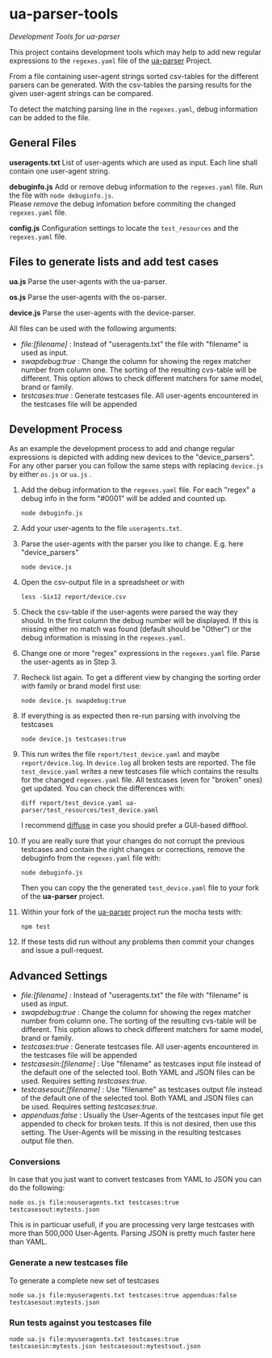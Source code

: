 ua-parser-tools
===============

*Development Tools for ua-parser*

This project contains development tools which may help to add new regular expressions to the `regexes.yaml` file of the [ua-parser](https://github.com/tobie/ua-parser) Project.

From a file containing user-agent strings sorted csv-tables for the different parsers can be generated.
With the csv-tables the parsing results for the given user-agent strings can be compared.

To detect the matching parsing line in the `regexes.yaml`, debug information can be added to the file.


## General Files

**useragents.txt**
List of user-agents which are used as input. Each line shall contain one user-agent string.

**debuginfo.js**
Add or remove debug information to the `regexes.yaml` file. Run the file with `node debuginfo.js`.<br>
Please *remove* the debug infomation before commiting the changed `regexes.yaml` file.

**config.js**
Configuration settings to locate the `test_resources` and the `regexes.yaml` file. 


## Files to generate lists and add test cases

**ua.js**
Parse the user-agents with the ua-parser.

**os.js**
Parse the user-agents with the os-parser.

**device.js**
Parse the user-agents with the device-parser.

All files can be used with the following arguments:

* *file:[filename]* : Instead of "useragents.txt" the file with "filename" is used as input.
* *swapdebug:true*  : Change the column for showing the regex matcher number from column one. The sorting of the resulting cvs-table will be different. This option allows to check different matchers for same model, brand or family.
* *testcases:true*  : Generate testcases file. All user-agents encountered in the testcases file will be appended


## Development Process

As an example the development process to add and change regular expressions
is depicted with adding new devices to the "device_parsers". For any other
parser you can follow the same steps with replacing `device.js` by either
`os.js` or `ua.js` .

1.  Add the debug information to the `regexes.yaml` file. For each
    "regex" a debug info in the form "#0001" will be added and counted up.

    ````
    node debuginfo.js
    ````

2.  Add your user-agents to the file `useragents.txt`.
3.  Parse the user-agents with the parser you like to change.
    E.g. here "device_parsers"

    ````
    node device.js
    ````

4.  Open the csv-output file in a spreadsheet or with

    ````
    less -Six12 report/device.csv
    ````

5.  Check the csv-table if the user-agents were parsed the way they should.
    In the first column the debug number will be displayed. If this is
    missing either no match was found (default should be "Other") or the
    debug information is missing in the `regexes.yaml`.
6.  Change one or more "regex" expressions in the `regexes.yaml` file.
    Parse the user-agents as in Step 3.
7.  Recheck list again. To get a different view by changing the sorting
    order with family or brand model first use:

    ````
    node device.js swapdebug:true
    ````

8.  If everything is as expected then re-run parsing with involving the
    testcases

    ````
    node device.js testcases:true
    ````

9.  This run writes the file `report/test_device.yaml` and maybe
    `report/device.log`. In `device.log` all broken tests are reported.
    The file `test_device.yaml` writes a new testcases file which contains
    the results for the changed `regexes.yaml` file.
    All testcases (even for "broken" ones) get updated.
    You can check the differences with:

    ````
    diff report/test_device.yaml ua-parser/test_resources/test_device.yaml
    ````
    I recommend [diffuse](http://diffuse.sourceforge.net/index_de.html) 
    in case you should prefer a GUI-based difftool.

10. If you are really sure that your changes do not corrupt the previous
    testcases and contain the right changes or corrections, remove the
    debuginfo from the `regexes.yaml` file with:

    ````
    node debuginfo.js
    ````

    Then you can copy the the generated `test_device.yaml` file to your
    fork of the **ua-parser** project.

11. Within your fork of the [ua-parser](https://github.com/tobie/ua-parser)
    project run the mocha tests with:

    ````
    npm test
    ````
12. If these tests did run without any problems then commit your changes
    and issue a pull-request.


## Advanced Settings

* *file:[filename]* : Instead of "useragents.txt" the file with "filename" is used as input.
* *swapdebug:true*  : Change the column for showing the regex matcher number from column one. The sorting of the resulting cvs-table will be different. This option allows to check different matchers for same model, brand or family.
* *testcases:true*  : Generate testcases file. All user-agents encountered in the testcases file will be appended
* *testcasesin:[filename]* : Use "filename" as testcases input file instead of the default one of the selected tool. Both YAML and JSON files can be used. Requires setting *testcases:true*.
* *testcasesout:[filename]* : Use "filename" as testcases output file instead of the default one of the selected tool. Both YAML and JSON files can be used. Requires setting *testcases:true*.
* *appenduas:false* : Usually the User-Agents of the testcases input file get appended to check for broken tests. If this is not desired, then use this setting. The User-Agents will be missing in the resulting testcases output file then.

### Conversions

In case that you just want to convert testcases from YAML to JSON you can do the following:

````
node os.js file:nouseragents.txt testcases:true testcasesout:mytests.json
````

This is in particuar usefull, if you are processing very large testcases with more than 500,000 User-Agents. Parsing JSON is pretty much faster here than YAML.

### Generate a new testcases file

To generate a complete new set of testcases 

````
node ua.js file:myuseragents.txt testcases:true appenduas:false testcasesout:mytests.json
````

### Run tests against you testcases file

````
node ua.js file:myuseragents.txt testcases:true testcasesin:mytests.json testcasesout:mytestsout.json
````
